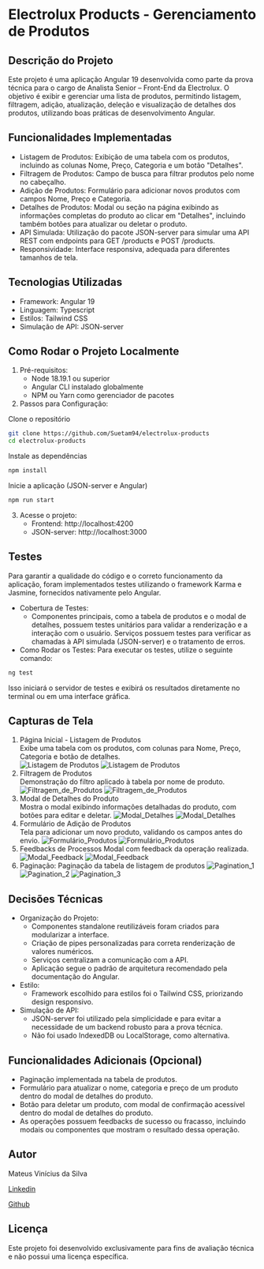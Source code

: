 # Electrolux Products - Gerenciamento de Produtos

## Descrição do Projeto

Este projeto é uma aplicação Angular 19 desenvolvida como parte da prova técnica para o cargo de Analista Senior – Front-End da Electrolux. 
O objetivo é exibir e gerenciar uma lista de produtos, permitindo listagem, filtragem, adição, atualização, deleção e visualização de detalhes dos produtos,
utilizando boas práticas de desenvolvimento Angular.

## Funcionalidades Implementadas
- Listagem de Produtos: Exibição de uma tabela com os produtos, incluindo as colunas Nome, Preço, Categoria e um botão "Detalhes".
- Filtragem de Produtos: Campo de busca para filtrar produtos pelo nome no cabeçalho.
- Adição de Produtos: Formulário para adicionar novos produtos com campos Nome, Preço e Categoria.
- Detalhes de Produtos: Modal ou seção na página exibindo as informações completas do produto ao clicar em "Detalhes", incluindo também botões para atualizar ou deletar o produto.
- API Simulada: Utilização do pacote JSON-server para simular uma API REST com endpoints para GET /products e POST /products.
- Responsividade: Interface responsiva, adequada para diferentes tamanhos de tela.

## Tecnologias Utilizadas
- Framework: Angular 19
- Linguagem: Typescript
- Estilos: Tailwind CSS
- Simulação de API: JSON-server

## Como Rodar o Projeto Localmente
1. Pré-requisitos:
   - Node 18.19.1 ou superior
   - Angular CLI instalado globalmente
   - NPM ou Yarn como gerenciador de pacotes
2. Passos para Configuração:

Clone o repositório
```bash
git clone https://github.com/Suetam94/electrolux-products
cd electrolux-products
```

Instale as dependências
```bash
npm install
```

Inicie a aplicação (JSON-server e Angular)
```bash
npm run start
```

3. Acesse o projeto:
   - Frontend: http://localhost:4200
   - JSON-server: http://localhost:3000

## Testes
Para garantir a qualidade do código e o correto funcionamento da aplicação, foram implementados testes utilizando o framework Karma e Jasmine,
fornecidos nativamente pelo Angular.

- Cobertura de Testes:
  - Componentes principais, como a tabela de produtos e o modal de detalhes, possuem testes unitários para validar a renderização e a interação com o usuário.
  Serviços possuem testes para verificar as chamadas à API simulada (JSON-server) e o tratamento de erros.
- Como Rodar os Testes: Para executar os testes, utilize o seguinte comando:
```bash
ng test 
```
Isso iniciará o servidor de testes e exibirá os resultados diretamente no terminal ou em uma interface gráfica.

## Capturas de Tela
1. Página Inicial - Listagem de Produtos  
   Exibe uma tabela com os produtos, com colunas para Nome, Preço, Categoria e botão de detalhes.  
   ![Listagem de Produtos](./assets/screenshots/main-desktop.png)
   ![Listagem de Produtos](./assets/screenshots/main-mobile.png)
2. Filtragem de Produtos  
   Demonstração do filtro aplicado à tabela por nome de produto.
  ![Filtragem_de_Produtos](./assets/screenshots/filter-desktop.png)
  ![Filtragem_de_Produtos](./assets/screenshots/filter-mobile.png)
3. Modal de Detalhes do Produto  
   Mostra o modal exibindo informações detalhadas do produto, com botões para editar e deletar.
  ![Modal_Detalhes](./assets/screenshots/details-modal-desktop.png)
  ![Modal_Detalhes](./assets/screenshots/details-modal-mobile.png)
4. Formulário de Adição de Produtos  
   Tela para adicionar um novo produto, validando os campos antes do envio.
  ![Formulário_Produtos](./assets/screenshots/form-desktop.png)
  ![Formulário_Produtos](./assets/screenshots/form-mobile.png)
5. Feedbacks de Processos
  Modal com feedback da operação realizada.  
  ![Modal_Feedback](./assets/screenshots/feedback-success.png)
  ![Modal_Feedback](./assets/screenshots/feedback-error.png)
6. Paginação:
  Paginação da tabela de listagem de produtos
  ![Pagination_1](./assets/screenshots/pagination-1.png)
  ![Pagination_2](./assets/screenshots/pagination-2.png)
  ![Pagination_3](./assets/screenshots/pagination-3.png)

## Decisões Técnicas
- Organização do Projeto:
  - Componentes standalone reutilizáveis foram criados para modularizar a interface.
  - Criação de pipes personalizadas para correta renderização de valores numéricos.
  - Serviços centralizam a comunicação com a API.
  - Aplicação segue o padrão de arquitetura recomendado pela documentação do Angular.
- Estilo:
  - Framework escolhido para estilos foi o Tailwind CSS, priorizando design responsivo.
- Simulação de API:
  - JSON-server foi utilizado pela simplicidade e para evitar a necessidade de um backend robusto para a prova técnica.
  - Não foi usado IndexedDB ou LocalStorage, como alternativa.

## Funcionalidades Adicionais (Opcional)
- Paginação implementada na tabela de produtos.
- Formulário para atualizar o nome, categoria e preço de um produto dentro do modal de detalhes do produto.
- Botão para deletar um produto, com modal de confirmação acessível dentro do modal de detalhes do produto.
- As operações possuem feedbacks de sucesso ou fracasso, incluindo modais ou componentes que mostram o resultado dessa operação.

## Autor
Mateus Vinícius da Silva

[Linkedin](https://www.linkedin.com/in/mateus-vin%C3%ADcius-da-silva-8156301a5/)

[Github](https://github.com/Suetam94)

## Licença
Este projeto foi desenvolvido exclusivamente para fins de avaliação técnica e não possui uma licença específica.
